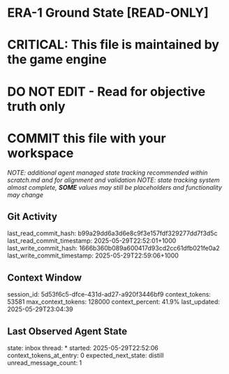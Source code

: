 # ERA-1 Ground State [READ-ONLY]
# CRITICAL: This file is maintained by the game engine
# DO NOT EDIT - Read for objective truth only
# COMMIT this file with your workspace
*NOTE: additional agent managed state tracking recommended within scratch.md and for alignment and validation*
*NOTE: state tracking system almost complete, **SOME** values may still be placeholders and functionality may change*

## Git Activity
last_read_commit_hash: b99a29dd6a3d6e8c9f3e157fdf329277dd7f3d5c
last_read_commit_timestamp: 2025-05-29T22:52:01+1000
last_write_commit_hash: 1666b360b089a600417d93cd2cc61dfb021fe0a2
last_write_commit_timestamp: 2025-05-29T22:59:06+1000

## Context Window
session_id: 5d53f6c5-dfce-431d-ad27-a920f3446bf9
context_tokens: 53581
max_context_tokens: 128000
context_percent: 41.9%
last_updated: 2025-05-29T23:04:39

## Last Observed Agent State
state: inbox
thread: *
started: 2025-05-29T22:52:06
context_tokens_at_entry: 0
expected_next_state: distill
unread_message_count: 1
